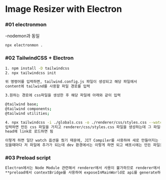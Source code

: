 # Image Resizer with Electron

### #01 electronmon

-nodemon과 동일

```bash
npx electronmon .
```

### #02 TailwindCSS + Electron

```bash
1. npm install -D tailwindcss
2. npx tailwindcss init

위 명령어를 입력하면, tailwind.config.js 파일이 생성되고 해당 파일에서 
content에 tailwind를 사용할 파일 경로를 입력

3.원하는 경로에 css파일을 생성한 후 해당 파일에 아래와 같이 입력

@tailwind base;
@tailwind components;
@tailwind utilities;

4. npx tailwindcss -i ./globals.css -o ./renderer/css/styles.css --watch
입력하면 만든 css 파일을 가지고 renderer/css/styles.css 파일을 생성하는데 그 파일을 html 파일에서
head에 link로 로드하면 됨

이렇게 하면 일단 watch 옵션을 줬기 때문에, JIT Compiler를 사용하여 새로 만들어지는 tailwind className이
있을때마다 저 파일에 추가가 되는데 dev 환경에서는 이렇게 하면 되고 배포시에는 만든 파일을 가지고 그냥 link를 해주면 될 거 같다.
```

### #03 Preload script

```bash 
Electron에서는 Node Module 관련해서 renderer에서 사용이 불가하므로 renderer에서 어떤 node module을 사용하기 위해서는 preload script를 사용해야 한다.
**preload에서 contextBridge를 사용하여 exposeInMainWorld로 api를 generate하면 renderer에서는 글로벌로 접근이 가능해진다.**
```